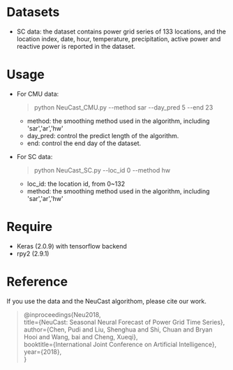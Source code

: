 # Datasets
- SC data: the dataset contains power grid series of 133 locations, and the location index, date, hour, temperature, precipitation, active power and reactive power is reported in the dataset.

# Usage
- For CMU data:  
  > python NeuCast_CMU.py --method sar --day_pred 5 --end 23    
  - method: the smoothing method used in the algorithm, including 'sar','ar','hw'
  - day_pred: control the predict length of the algorithm.
  - end: control the end day of the dataset.

- For SC data:  
  > python NeuCast_SC.py --loc_id 0 --method hw
  - loc_id: the location id, from 0~132
  - method: the smoothing method used in the algorithm, including 'sar','ar','hw'
  

# Require
- Keras (2.0.9) with tensorflow backend
- rpy2 (2.9.1)


# Reference
If you use the data and the NeuCast algorithom, please cite our work.
>@inproceedings{Neu2018,  
>  title={NeuCast: Seasonal Neural Forecast of Power Grid Time Series},  
>  author={Chen, Pudi and Liu, Shenghua and Shi, Chuan and Bryan Hooi and Wang, bai and Cheng, Xueqi},  
>  booktitle={International Joint Conference on Artificial Intelligence},  
>  year={2018},  
>}